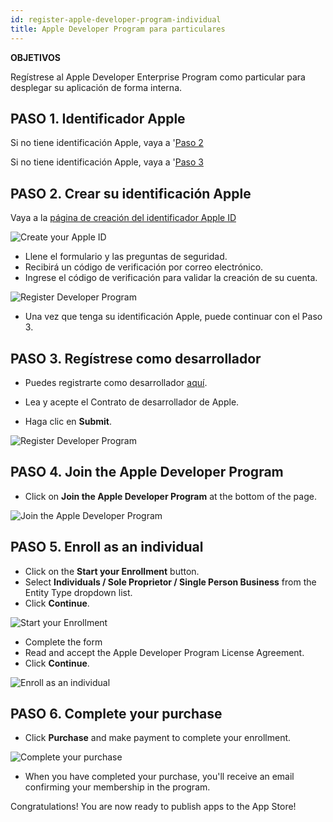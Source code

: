 ```yaml
---
id: register-apple-developer-program-individual
title: Apple Developer Program para particulares
---
```


<div class = "objectives"> 

**OBJETIVOS**

Regístrese al Apple Developer Enterprise Program como particular para desplegar su aplicación de forma interna.</div> 

## PASO 1. Identificador Apple

Si no tiene identificación Apple, vaya a '[Paso 2](#step-2-create-your-apple-id) 

Si no tiene identificación Apple, vaya a '[Paso 3](#step-3-register-as-a-developer) 

## PASO 2. Crear su identificación Apple

Vaya a la [página de creación del identificador Apple ID](https://appleid.apple.com/)

![Create your Apple ID](assets/en/deploy-app-store/Apple-ID-Creation-Page-4D-for-iOS.png)

* Llene el formulario y las preguntas de seguridad.
* Recibirá un código de verificación por correo electrónico.
* Ingrese el código de verificación para validar la creación de su cuenta.

![Register Developer Program](assets/en/deploy-app-store/Register-developer-program-4D-for-iOS.png)

* Una vez que tenga su identificación Apple, puede continuar con el Paso 3.

## PASO 3. Regístrese como desarrollador

* Puedes registrarte como desarrollador [aquí](https://developer.apple.com/account/).

* Lea y acepte el Contrato de desarrollador de Apple.

* Haga clic en **Submit**.

![Register Developer Program](assets/en/deploy-app-store/Register-developer-4D-for-iOS.png)

## PASO 4. Join the Apple Developer Program

* Click on **Join the Apple Developer Program** at the bottom of the page.

![Join the Apple Developer Program](assets/en/deploy-app-store/Join-Apple-Developer-Program-individuals-4D-for-iOS.png)

## PASO 5. Enroll as an individual

* Click on the **Start your Enrollment** button.
* Select **Individuals / Sole Proprietor / Single Person Business** from the Entity Type dropdown list.
* Click **Continue**.

![Start your Enrollment](assets/en/deploy-app-store/Apple-Developer-Program-Individuals-4D-for-iOS.png)

* Complete the form
* Read and accept the Apple Developer Program License Agreement.
* Click **Continue**.

![Enroll as an individual](assets/en/deploy-app-store/Apple-Developer-Program-Enrollment-4D-for-iOS.png)

## PASO 6. Complete your purchase

* Click **Purchase** and make payment to complete your enrollment.

![Complete your purchase](assets/en/deploy-app-store/Complete-Purchase-Apple-Developer-Program-4D-for-iOS.png)

* When you have completed your purchase, you'll receive an email confirming your membership in the program.

Congratulations! You are now ready to publish apps to the App Store!
